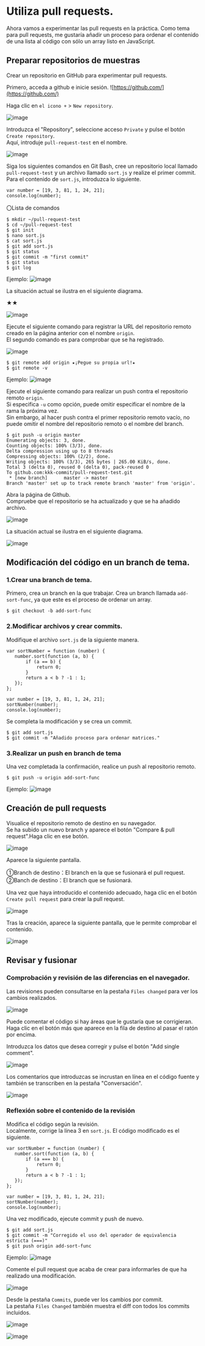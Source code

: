 # Utiliza pull requests.

Ahora vamos a experimentar las pull requests en la práctica.
Como tema para pull requests, me gustaría añadir un proceso para ordenar el contenido de una lista al código con sólo un array listo en JavaScript.

## Preparar repositorios de muestras

Crear un repositorio en GitHub para experimentar pull requests.

Primero, acceda a github e inicie sesión.
![https://github.com/](https://github.com/)

Haga clic en `el icono +` > `New repository`.

![image](https://github.com/itcha-organization/git-tutorial/assets/83223664/ac3cd9c5-8fd9-4f6b-8732-e292b90aa612)

Introduzca el "Repository", seleccione acceso `Private` y pulse el botón `Create repository`. <br>
Aquí, introduje `pull-request-test` en el nombre.

![image](https://github.com/itcha-organization/git-tutorial/assets/83223664/659fe9ac-89f4-49c4-9202-7da3ba1c7733)

Siga los siguientes comandos en Git Bash, cree un repositorio local llamado `pull-request-test` y un archivo llamado `sort.js` y realize el primer commit. <br>
Para el contenido de `sort.js`, introduzca lo siguiente.

```
var number = [19, 3, 81, 1, 24, 21];
console.log(number);
```

〇Lista de comandos
```
$ mkdir ~/pull-request-test
$ cd ~/pull-request-test
$ git init
$ nano sort.js
$ cat sort.js
$ git add sort.js
$ git status
$ git commit -m "first commit"
$ git status
$ git log
```

Ejemplo:
![image](https://github.com/itcha-organization/git-tutorial/assets/83223664/4662d59c-da56-4542-9e96-0b26a9309c06)

La situación actual se ilustra en el siguiente diagrama.

★★

![image](https://github.com/itcha-organization/git-tutorial/assets/83223664/4a96aec4-24e1-4976-a0bd-48e2914250a3)

Ejecute el siguiente comando para registrar la URL del repositorio remoto creado en la página anterior con el nombre `origin`.<br>
El segundo comando es para comprobar que se ha registrado.

![image](https://github.com/itcha-organization/git-tutorial/assets/83223664/e8d14eb8-4153-47c7-bff4-878cff377898)

```
$ git remote add origin ★¡Pegue su propia url!★
$ git remote -v
```

Ejemplo:
![image](https://github.com/itcha-organization/git-tutorial/assets/83223664/0e8d0c81-3d20-413f-851b-b8d70bd2b6d8)

Ejecute el siguiente comando para realizar un push contra el repositorio remoto `origin`.<br>
Si especifica `-u` como opción, puede omitir especificar el nombre de la rama la próxima vez.<br>
Sin embargo, al hacer push contra el primer repositorio remoto vacío, no puede omitir el nombre del repositorio remoto o el nombre del branch.

```
$ git push -u origin master
Enumerating objects: 3, done.
Counting objects: 100% (3/3), done.
Delta compression using up to 8 threads
Compressing objects: 100% (2/2), done.
Writing objects: 100% (3/3), 265 bytes | 265.00 KiB/s, done.
Total 3 (delta 0), reused 0 (delta 0), pack-reused 0
To github.com:kkk-commit/pull-request-test.git
 * [new branch]      master -> master
Branch 'master' set up to track remote branch 'master' from 'origin'.
```

Abra la página de Github.<br>
Compruebe que el repositorio se ha actualizado y que se ha añadido archivo.

![image](https://github.com/itcha-organization/git-tutorial/assets/83223664/e635cb29-8aef-46db-ac9a-dc6e85321a14)

La situación actual se ilustra en el siguiente diagrama.

![image](https://github.com/itcha-organization/git-tutorial/assets/83223664/de8ddabe-1b00-4f72-bf9a-0b3fd522d28a)

## Modificación del código en un branch de tema.

### 1.Crear una branch de tema.

Primero, crea un branch en la que trabajar. Crea un branch llamada `add-sort-func`, ya que este es el proceso de ordenar un array.

```
$ git checkout -b add-sort-func
```

### 2.Modificar archivos y crear commits.

Modifique el archivo `sort.js` de la siguiente manera.

```
var sortNumber = function (number) {
   number.sort(function (a, b) {
       if (a == b) {
           return 0;
       }
       return a < b ? -1 : 1;
   });
};

var number = [19, 3, 81, 1, 24, 21];
sortNumber(number);
console.log(number);
```

Se completa la modificación y se crea un commit.

```
$ git add sort.js
$ git commit -m "Añadido proceso para ordenar matrices."
```

### 3.Realizar un push en branch de tema

Una vez completada la confirmación, realice un push al repositorio remoto.

```
$ git push -u origin add-sort-func
```

Ejemplo:
![image](https://github.com/itcha-organization/git-tutorial/assets/83223664/d5bde122-15b6-462f-81d3-871bc97c5389)


## Creación de pull requests

Visualice el repositorio remoto de destino en su navegador.<br>
Se ha subido un nuevo branch y aparece el botón "Compare & pull request".Haga clic en ese botón.

![image](https://github.com/itcha-organization/git-tutorial/assets/83223664/e3c2ac95-58b2-4bc6-b2cf-7c6c6a2ff216)

Aparece la siguiente pantalla.

①Branch de destino：El branch en la que se fusionará el pull request.<br>
②Banch de destino：El branch que se fusionará.

Una vez que haya introducido el contenido adecuado, haga clic en el botón `Create pull request` para crear la pull request.

![image](https://github.com/itcha-organization/git-tutorial/assets/83223664/a58ecd2a-184b-45f4-95bd-4fa138ad35cb)

Tras la creación, aparece la siguiente pantalla, que le permite comprobar el contenido.

![image](https://github.com/itcha-organization/git-tutorial/assets/83223664/1be1f8eb-42e9-49bc-a6d5-744a2c1ace16)

## Revisar y fusionar

### Comprobación y revisión de las diferencias en el navegador.

Las revisiones pueden consultarse en la pestaña `Files changed` para ver los cambios realizados.

![image](https://github.com/itcha-organization/git-tutorial/assets/83223664/215ab4a5-c9d8-45f3-a3f7-e3eb59577add)

Puede comentar el código si hay áreas que le gustaría que se corrigieran.<br>
Haga clic en el botón más que aparece en la fila de destino al pasar el ratón por encima.

Introduzca los datos que desea corregir y pulse el botón "Add single comment".

![image](https://github.com/itcha-organization/git-tutorial/assets/83223664/e59db32f-e876-44c2-9996-0cbfdcd5abd5)

Los comentarios que introduzcas se incrustan en línea en el código fuente y también se transcriben en la pestaña "Conversación".

![image](https://github.com/itcha-organization/git-tutorial/assets/83223664/95b4e28e-2ac1-4cf1-bd1c-f5fd861153ef)

### Reflexión sobre el contenido de la revisión

Modifica el código según la revisión. <br>
Localmente, corrige la línea 3 en `sort.js`. El código modificado es el siguiente.

```
var sortNumber = function (number) {
   number.sort(function (a, b) {
       if (a === b) {
           return 0;
       }
       return a < b ? -1 : 1;
   });
};

var number = [19, 3, 81, 1, 24, 21];
sortNumber(number);
console.log(number);
```

Una vez modificado, ejecute commit y push de nuevo.

```
$ git add sort.js
$ git commit -m "Corregido el uso del operador de equivalencia estricta (===)"
$ git push origin add-sort-func
```

Ejemplo:
![image](https://github.com/itcha-organization/git-tutorial/assets/83223664/b3841c0d-0eb3-4e86-be52-b7b23c435867)

Comente el pull request que acaba de crear para informarles de que ha realizado una modificación.

![image](https://github.com/itcha-organization/git-tutorial/assets/83223664/6826ed6e-f498-468d-9d3d-b1aa3e8dbc31)

Desde la pestaña `Commits`, puede ver los cambios por commit. <br>
La pestaña `Files Changed` también muestra el diff con todos los commits incluidos.

![image](https://github.com/itcha-organization/git-tutorial/assets/83223664/34af8b79-17d8-48dd-ba74-b15b0a2fbda4)

![image](https://github.com/itcha-organization/git-tutorial/assets/83223664/c2706c85-6b81-4fea-acd8-139635fb481c)

